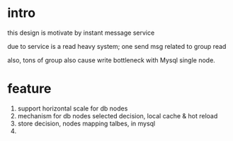 # intro
this design is motivate by instant message service

due to service is a read heavy system; one send msg related to group read

also, tons of group also cause write bottleneck with Mysql single node.

# feature
1. support horizontal scale for db nodes
2. mechanism for db nodes selected decision, local cache & hot reload
3. store decision, nodes mapping talbes, in mysql
4. 
